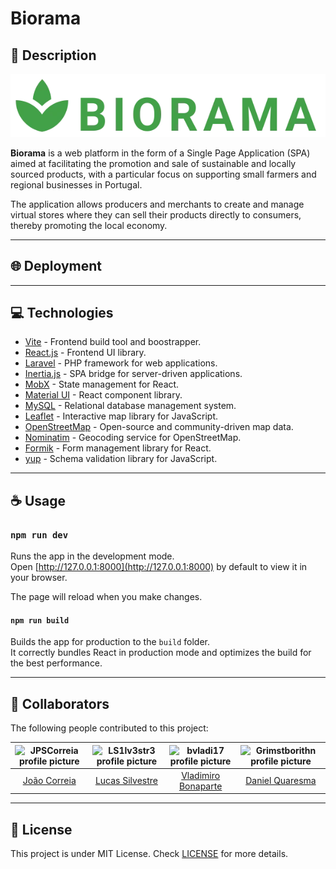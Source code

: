 # Biorama

## 💬 Description

![Biorama Logo](resources/images/logo.webp)

**Biorama** is a web platform in the form of a Single Page Application (SPA) aimed at facilitating the promotion and sale of sustainable and locally sourced products, with a particular focus on supporting small farmers and regional businesses in Portugal.

The application allows producers and merchants to create and manage virtual stores where they can sell their products directly to consumers, thereby promoting the local economy.

---

## 🌐 Deployment

---

## 💻 Technologies

- [Vite](https://vite.dev/) - Frontend build tool and boostrapper.
- [React.js](https://react.dev/) - Frontend UI library.
- [Laravel](https://laravel.com/) - PHP framework for web applications.
- [Inertia.js](https://inertiajs.com/) - SPA bridge for server-driven applications.
- [MobX](https://mobx.js.org) - State management for React.
- [Material UI](https://mui.com/material-ui/) - React component library.
- [MySQL](https://www.mysql.com/) - Relational database management system.
- [Leaflet](https://leafletjs.com/) - Interactive map library for JavaScript.
- [OpenStreetMap](https://www.openstreetmap.org/) - Open-source and community-driven map data.
- [Nominatim](https://nominatim.org/) - Geocoding service for OpenStreetMap.
- [Formik](https://formik.org/) - Form management library for React.
- [yup](https://www.npmjs.com/package/yup) - Schema validation library for JavaScript.

---

## ☕ Usage

### `npm run dev`

Runs the app in the development mode.  
Open [http://127.0.0.1:8000](http://127.0.0.1:8000) by default to view it in your browser.

The page will reload when you make changes.

#### `npm run build`

Builds the app for production to the `build` folder.  
It correctly bundles React in production mode and optimizes the build for the best performance.

---

## 🤝 Collaborators

The following people contributed to this project:

| ![JPSCorreia profile picture](https://avatars3.githubusercontent.com/u/80404631) | ![LS1lv3str3 profile picture](https://avatars.githubusercontent.com/u/153948001?v=4) | ![bvladi17 profile picture](https://avatars.githubusercontent.com/u/153685474?v=4) | ![Grimstborithn profile picture](https://avatars.githubusercontent.com/u/131825396?v=4) |
|:---:|:---:|:---:|:---:|
| [João Correia](https://github.com/JPSCorreia) | [Lucas Silvestre](https://github.com/LS1lv3str3) | [Vladimiro Bonaparte](https://github.com/bvladi17) | [Daniel Quaresma](https://github.com/Grimstborithn) |

---

## 📝 License

This project is under MIT License. Check [LICENSE](LICENSE) for more details.
